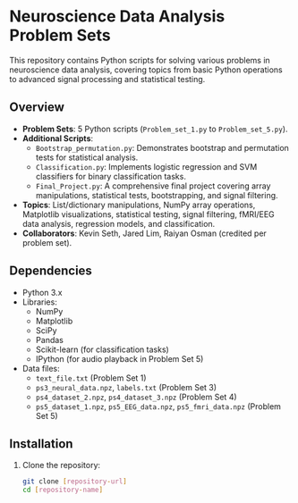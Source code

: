 # Neuroscience Data Analysis Problem Sets

This repository contains Python scripts for solving various problems in neuroscience data analysis, covering topics from basic Python operations to advanced signal processing and statistical testing.

## Overview

- **Problem Sets**: 5 Python scripts (`Problem_set_1.py` to `Problem_set_5.py`).
- **Additional Scripts**: 
  - `Bootstrap_permutation.py`: Demonstrates bootstrap and permutation tests for statistical analysis.
  - `Classification.py`: Implements logistic regression and SVM classifiers for binary classification tasks.
  - `Final_Project.py`: A comprehensive final project covering array manipulations, statistical tests, bootstrapping, and signal filtering.
- **Topics**: List/dictionary manipulations, NumPy array operations, Matplotlib visualizations, statistical testing, signal filtering, fMRI/EEG data analysis, regression models, and classification.
- **Collaborators**: Kevin Seth, Jared Lim, Raiyan Osman (credited per problem set).

## Dependencies

- Python 3.x
- Libraries:
  - NumPy
  - Matplotlib
  - SciPy
  - Pandas
  - Scikit-learn (for classification tasks)
  - IPython (for audio playback in Problem Set 5)
- Data files:
  - `text_file.txt` (Problem Set 1)
  - `ps3_neural_data.npz`, `labels.txt` (Problem Set 3)
  - `ps4_dataset_2.npz`, `ps4_dataset_3.npz` (Problem Set 4)
  - `ps5_dataset_1.npz`, `ps5_EEG_data.npz`, `ps5_fmri_data.npz` (Problem Set 5)

## Installation

1. Clone the repository:
   ```bash
   git clone [repository-url]
   cd [repository-name]
